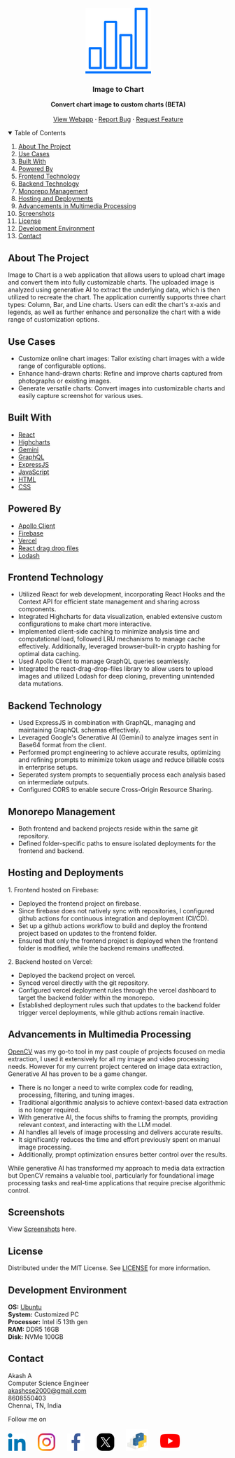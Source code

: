<p align="center">
  <img src="https://github.com/Akash-Peace/REACT-CHART-GENERATIVE-AI/blob/main/Frontend/src/assets/project_logo.png" alt="Logo" width="150" height="150">
  <h3 align="center">Image to Chart</h3>
  <p align="center">
    <span><strong>Convert chart image to custom charts (BETA)</strong></span>
    <br />
    <br />
    <a href="https://image-to-chart.web.app/">View Webapp</a>
    ·
    <a href="https://github.com/Akash-Peace/REACT-CHART-GENERATIVE-AI/issues">Report Bug</a>
    ·
    <a href="https://github.com/Akash-Peace/REACT-CHART-GENERATIVE-AI/issues">Request Feature</a>
  </p>
</p>

<!-- TABLE OF CONTENTS -->
<details open="open">
  <summary>Table of Contents</summary>
  <ol>
    <li><a href="#about-the-project">About The Project</a></li>
    <li><a href="#use-cases">Use Cases</a></li>
    <li><a href="#built-with">Built With</a></li>
    <li><a href="#powered-by">Powered By</a></li>
    <li><a href="#frontend-technology">Frontend Technology</a></li>
    <li><a href="#backend-technology">Backend Technology</a></li>
    <li><a href="#monorepo-management">Monorepo Management</a></li>
    <li><a href="#hosting-and-deployments">Hosting and Deployments</a></li>
    <li><a href="#advancements-in-multimedia-processing">Advancements in Multimedia Processing</a></li>
    <li><a href="#screenshots">Screenshots</a></li>
    <li><a href="#license">License</a></li>
    <li><a href="#development-environment">Development Environment</a></li>
    <li><a href="#contact">Contact</a></li>
  </ol>
</details>

## About The Project

Image to Chart is a web application that allows users to upload chart image and convert them into fully customizable charts. The uploaded image is analyzed using generative AI to extract the underlying data, which is then utilized to recreate the chart. The application currently supports three chart types: Column, Bar, and Line charts. Users can edit the chart's x-axis and legends, as well as further enhance and personalize the chart with a wide range of customization options.

## Use Cases

* Customize online chart images: Tailor existing chart images with a wide range of configurable options.
* Enhance hand-drawn charts: Refine and improve charts captured from photographs or existing images.
* Generate versatile charts: Convert images into customizable charts and easily capture screenshot for various uses.

## Built With

* [React](https://react.dev/)
* [Highcharts](https://www.highcharts.com/)
* [Gemini](https://ai.google.dev/)
* [GraphQL](https://graphql.org/)
* [ExpressJS](https://expressjs.com/)
* [JavaScript](https://www.javascript.com/)
* [HTML](https://html.com/)
* [CSS](https://css-tricks.com/)

## Powered By

* [Apollo Client](https://www.apollographql.com/docs/react/)
* [Firebase](https://firebase.google.com/docs/hosting)
* [Vercel](https://vercel.com/)
* [React drag drop files](https://www.npmjs.com/package/react-drag-drop-files)
* [Lodash](https://lodash.com/)

## Frontend Technology

* Utilized React for web development, incorporating React Hooks and the Context API for efficient state management and sharing across components.
* Integrated Highcharts for data visualization, enabled extensive custom configurations to make chart more interactive.
* Implemented client-side caching to minimize analysis time and computational load, followed LRU mechanisms to manage cache effectively. Additionally, leveraged browser-built-in crypto hashing for optimal data caching.
* Used Apollo Client to manage GraphQL queries seamlessly.
* Integrated the react-drag-drop-files library to allow users to upload images and utilized Lodash for deep cloning, preventing unintended data mutations.

## Backend Technology

* Used ExpressJS in combination with GraphQL, managing and maintaining GraphQL schemas effectively.
* Leveraged Google's Generative AI (Gemini) to analyze images sent in Base64 format from the client.
* Performed prompt engineering to achieve accurate results, optimizing and refining prompts to minimize token usage and reduce billable costs in enterprise setups.
* Seperated system prompts to sequentially process each analysis based on intermediate outputs.
* Configured CORS to enable secure Cross-Origin Resource Sharing.

## Monorepo Management

* Both frontend and backend projects reside within the same git repository.
* Defined folder-specific paths to ensure isolated deployments for the frontend and backend.

## Hosting and Deployments

1.&nbsp;Frontend hosted on Firebase:

* Deployed the frontend project on firebase.
* Since firebase does not natively sync with repositories, I configured github actions for continuous integration and deployment (CI/CD).
* Set up a github actions workflow to build and deploy the frontend project based on updates to the frontend folder.
* Ensured that only the frontend project is deployed when the frontend folder is modified, while the backend remains unaffected.

2.&nbsp;Backend hosted on Vercel:

* Deployed the backend project on vercel.
* Synced vercel directly with the git repository.
* Configured vercel deployment rules through the vercel dashboard to target the backend folder within the monorepo.
* Established deployment rules such that updates to the backend folder trigger vercel deployments, while github actions remain inactive.

## Advancements in Multimedia Processing

[OpenCV](https://opencv.org/) was my go-to tool in my past couple of projects focused on media extraction, I used it extensively for all my image and video processing needs. However for my current project centered on image data extraction, Generative AI has proven to be a game changer.

* There is no longer a need to write complex code for reading, processing, filtering, and tuning images.
* Traditional algorithmic analysis to achieve context-based data extraction is no longer required.
* With generative AI, the focus shifts to framing the prompts, providing relevant context, and interacting with the LLM model.
* AI handles all levels of image processing and delivers accurate results.
* It significantly reduces the time and effort previously spent on manual image processing.
* Additionally, prompt optimization ensures better control over the results.

While generative AI has transformed my approach to media data extraction but OpenCV remains a valuable tool, particularly for foundational image processing tasks and real-time applications that require precise algorithmic control.

## Screenshots

View [Screenshots](https://github.com/Akash-Peace/REACT-CHART-GENERATIVE-AI/tree/main/Screenshots) here.

## License

Distributed under the MIT License. See [LICENSE](https://github.com/Akash-Peace/REACT-CHART-GENERATIVE-AI/blob/main/LICENSE) for more information.

<!-- MY SYSTEM SPEC -->
## Development Environment

**OS:** [Ubuntu](https://ubuntu.com/)\
**System:** Customized PC\
**Processor:** Intel i5 13th gen\
**RAM:** DDR5 16GB\
**Disk:** NVMe 100GB

## Contact

Akash A\
Computer Science Engineer\
akashcse2000@gmail.com\
8608550403\
Chennai, TN, India

Follow me on

[<img src='https://github.com/Akash-Peace/INDUSTRIAL-WEBSITE/blob/main/images/linkedin.png' alt='linkedin' height='40'>](https://www.linkedin.com/in/akash-2000-cse) &nbsp; &nbsp; &nbsp; [<img src='https://github.com/Akash-Peace/INDUSTRIAL-WEBSITE/blob/main/images/instagram.png' alt='instagram' height='40'>](https://www.instagram.com/akash.a.2000) &nbsp; &nbsp; &nbsp; [<img src='https://github.com/Akash-Peace/INDUSTRIAL-WEBSITE/blob/main/images/facebook.png' alt='facebook' height='40'>](https://www.facebook.com/profile.php?id=100061841000593) &nbsp; &nbsp; &nbsp; [<img src='https://github.com/Akash-Peace/REACT-CHART-GENERATIVE-AI/blob/main/Test%20images/twitter.png' alt='twitter' height='40'>](https://twitter.com/AkashA53184506) &nbsp; &nbsp; &nbsp; [<img src='https://github.com/Akash-Peace/INDUSTRIAL-WEBSITE/blob/main/images/pypi.png' alt='pypi' height='50'>](https://pypi.org/user/Akash-Peace/) &nbsp; &nbsp; &nbsp; [<img src='https://github.com/Akash-Peace/INDUSTRIAL-WEBSITE/blob/main/images/youtube.png' alt='youtube' height='45'>](https://www.youtube.com/channel/UCmugCO6k7hgSZqaI1jzbelw/featured)
